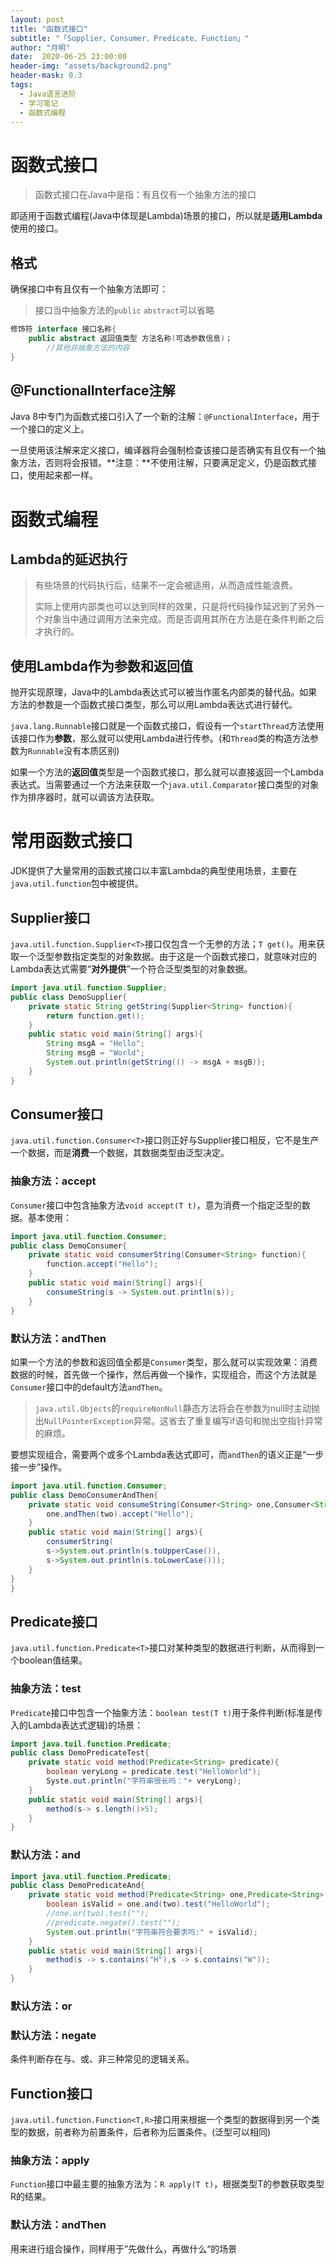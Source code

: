 ```yaml
---
layout: post
title: "函数式接口"
subtitle: "「Supplier、Consumer、Predicate、Function」"
author: "月明"
date:  2020-06-25 23:00:00
header-img: "assets/background2.png"
header-mask: 0.3
tags:
  - Java语言进阶
  - 学习笔记
  - 函数式编程
---
```


# 函数式接口

> 函数式接口在Java中是指：有且仅有一个抽象方法的接口

即适用于函数式编程(Java中体现是Lambda)场景的接口，所以就是**适用Lambda**使用的接口。

## 格式

确保接口中有且仅有一个抽象方法即可：

> 接口当中抽象方法的`public` `abstract`可以省略

```java
修饰符 interface 接口名称{
    public abstract 返回值类型 方法名称(可选参数信息)；
        //其他非抽象方法的内容
}
```

## @FunctionalInterface注解

Java 8中专门为函数式接口引入了一个新的注解：`@FunctionalInterface`，用于一个接口的定义上。

一旦使用该注解来定义接口，编译器将会强制检查该接口是否确实有且仅有一个抽象方法，否则将会报错。**注意：**不使用注解，只要满足定义，仍是函数式接口，使用起来都一样。

# 函数式编程

## Lambda的延迟执行

> 有些场景的代码执行后，结果不一定会被适用，从而造成性能浪费。
>
> 实际上使用内部类也可以达到同样的效果，只是将代码操作延迟到了另外一个对象当中通过调用方法来完成。而是否调用其所在方法是在条件判断之后才执行的。

## 使用Lambda作为参数和返回值

抛开实现原理，Java中的Lambda表达式可以被当作匿名内部类的替代品。如果方法的参数是一个函数式接口类型，那么可以用Lambda表达式进行替代。

`java.lang.Runnable`接口就是一个函数式接口，假设有一个`startThread`方法使用该接口作为**参数**，那么就可以使用Lambda进行传参。(和`Thread`类的构造方法参数为`Runnable`没有本质区别)

如果一个方法的**返回值**类型是一个函数式接口，那么就可以直接返回一个Lambda表达式。当需要通过一个方法来获取一个`java.util.Comparator`接口类型的对象作为排序器时，就可以调该方法获取。

# 常用函数式接口

JDK提供了大量常用的函数式接口以丰富Lambda的典型使用场景，主要在`java.util.function`包中被提供。

## Supplier接口

`java.util.function.Supplier<T>`接口仅包含一个无参的方法；`T get()`。用来获取一个泛型参数指定类型的对象数据。由于这是一个函数式接口，就意味对应的Lambda表达式需要“**对外提供**”一个符合泛型类型的对象数据。

```java
import java.util.function.Supplier;
public class DemoSupplier{
    private static String getString(Supplier<String> function){
        return function.get();
    }
    public static void main(String[] args){
        String msgA = "Hello";
        String msgB = "World";
        System.out.println(getString(() -> msgA + msgB));
    }
}
```



## Consumer接口

`java.util.function.Consumer<T>`接口则正好与Supplier接口相反，它不是生产一个数据，而是**消费**一个数据，其数据类型由泛型决定。

### 抽象方法：accept

`Consumer`接口中包含抽象方法`void accept(T t)`，意为消费一个指定泛型的数据。基本使用：

```java
import java.util.function.Consumer;
public class DemoConsumer{
    private static void consumerString(Consumer<String> function){
        function.accept("Hello");
    }
    public static void main(String[] args){
        consumeString(s -> System.out.println(s));
    }
}
```

### 默认方法：andThen

如果一个方法的参数和返回值全都是`Consumer`类型，那么就可以实现效果：消费数据的时候，首先做一个操作，然后再做一个操作，实现组合，而这个方法就是`Consumer`接口中的default方法`andThen`。

> `java.util.Objects`的`requireNonNull`静态方法将会在参数为null时主动抛出`NullPointerException`异常。这省去了重复编写if语句和抛出空指针异常的麻烦。

要想实现组合，需要两个或多个Lambda表达式即可，而`andThen`的语义正是“一步接一步”操作。

```java
import java.util.function.Consumer;
public class DemoConsumerAndThen{
    private static void consumeString(Consumer<String> one,Consumer<String> two){
        one.andThen(two).accept("Hello");
    }
    public static void main(String[] args){
        consumerString(
        s->System.out.println(s.toUpperCase()),
        s->System.out.println(s.toLowerCase()));
    }
}
}
```

## Predicate接口

`java.util.function.Predicate<T>`接口对某种类型的数据进行判断，从而得到一个boolean值结果。

### 抽象方法：test

`Predicate`接口中包含一个抽象方法：`boolean test(T t)`用于条件判断(标准是传入的Lambda表达式逻辑)的场景：

```java
import java.tuil.function.Predicate;
public class DemoPredicateTest{
    private static void method(Predicate<String> predicate){
        boolean veryLong = predicate.test("HelloWorld");
        Syste.out.println("字符串很长吗："+ veryLong);
    }
    public static void main(String[] args){
        method(s-> s.length()>5);
    }
}
```

### 默认方法：and

```java
import java.util.function.Predicate;
public class DemoPredicateAnd{
    private static void method(Predicate<String> one,Predicate<String> two){
        boolean isValid = one.and(two).test("HelloWorld");
        //one.or(two).test("");
        //predicate.negate().test("");
        System.out.println("字符串符合要求吗:" + isValid);
    }
    public static void main(String[] args){
        method(s -> s.contains("H"),s -> s.contains("W"));
    }
}
```

### 默认方法：or

### 默认方法：negate

条件判断存在与、或、非三种常见的逻辑关系。

## Function接口

`java.util.function.Function<T,R>`接口用来根据一个类型的数据得到另一个类型的数据，前者称为前置条件，后者称为后置条件。(泛型可以相同)

### 抽象方法：apply

`Function`接口中最主要的抽象方法为：`R apply(T t)`，根据类型T的参数获取类型R的结果。

### 默认方法：andThen

用来进行组合操作，同样用于”先做什么，再做什么“的场景

